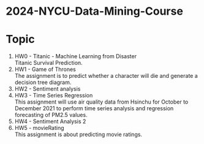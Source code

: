 # 2024-NYCU-Data-Mining-Course
# Topic
1. HW0 - Titanic - Machine Learning from Disaster  
Titanic Survival Prediction.
2. HW1 - Game of Thrones  
The assignment is to predict whether a character will die and generate a decision tree diagram.
3. HW2 - Sentiment analysis
4. HW3 - Time Series Regression  
This assignment will use air quality data from Hsinchu for October to December 2021 to perform time series analysis and regression forecasting of PM2.5 values.
5. HW4 - Sentiment Analysis 2
6. HW5 - movieRating  
This assignment is about predicting movie ratings.
